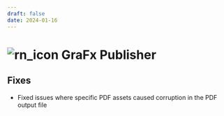 ```yaml
---
draft: false
date: 2024-01-16
---
```


# ![rn_icon](../../../../../assets/CHILI_LOGOS_OK-21.svg) GraFx Publisher

<!-- more -->

## Fixes

- Fixed issues where specific PDF assets caused corruption in the PDF output file

